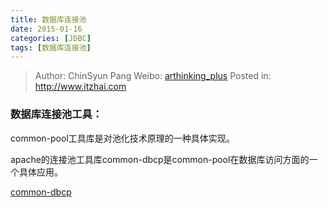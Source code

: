```yaml
---
title: 数据库连接池
date: 2015-01-16
categories: [JDBC]
tags: [数据库连接池]
---
```


> Author: ChinSyun Pang
> Weibo: [arthinking_plus](http://weibo.com/arthinkingplus)
> Posted in: http://www.itzhai.com

### 数据库连接池工具：    
common-pool工具库是对池化技术原理的一种具体实现。    

apache的连接池工具库common-dbcp是common-pool在数据库访问方面的一个具体应用。

[common-dbcp](http://macrochen.iteye.com/blog/320077 "common-dbcp")

